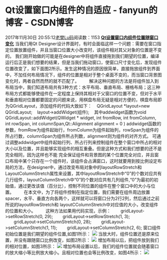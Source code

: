 # Qt设置窗口内组件的自适应 - fanyun的博客 - CSDN博客
2017年11月30日 20:55:12[老樊Lu码](https://me.csdn.net/fanyun_01)阅读数：1153
**[Qt设置窗口内组件位置随窗口变化](http://www.cnblogs.com/sfy5848/p/4178605.html)**
当我们用Qt Designer设计界面时，有时会面临这样一个问题：需要在窗口指定位置放置组件，并且当窗口位置大小改变时，该组件相对其父对象的位置是不变的。
我们刚开始做的可能是在designer中将组件直接拖到我们期望的位置，编译运行后正是我们想要的结果，但是当我们拖动窗口，使窗口尺寸变化后，发现组件位置改变了，如下面图2所示。发生这种情况的原因很简单，直接拖放组件到界面中，不加任何布局情况下，组件的位置是相对于整个桌面不变的，而当窗口背景图变化时，两者自然而然的就不匹配了。
　　解决这种问题的方法是将组件加入到布局当中，我们知道布局共有3种方式：水平布局、垂直布局、栅格布局；这三种布局方式都能够使组件在一定程度上保持其相对于父窗口的位置不变，但对于水平和垂直相对位置都要固定的问题来说，用棋盘布局无疑是相对方便的，棋盘布局即为QGridLayout，添加组件的代码大致如下：
   QGridLayout *layout=new QGridLayout;
   layout->addWidget(组件);
   其中addwidget函数为void QGridLayout::addWidget(QWidget * widget, int fromRow, int fromColumn, int rowSpan, int columnSpan,Qt::Alignment alignment = 0 )
addwidget函数的参数，fromRow为组件起始行，fromColumn为组件起始列，rowSpan为组件的所占行数，columnSpan为组件所占列数，alignment则为组件的对齐方式。
可通过调整addwidget中组件起始行列、所占行列来控制组件在整个窗口中所占的相对大小以及位置，并且能够实现组件的相互重叠。但是这种方式和我们想要的还不是完全相同，因为这样也不能
完全保证组件和背景图的某个位置完全对应，并且窗口布局中某个只存在一个组件时，该组件会占满窗口，这时就要用到按比例设定布局的方法，在designer中，通过改变布局对象中的layoutRowStretch和LayoutColumnStretch属性来设置，其中layoutRowStretch中“0”的个数对应共有几行组件，layoutColumnStretch中“0”的个数对应共有几列组件,“0”为最初的初始值，通过更改该值（百分比），控制不同位置的组件在整个窗口中的大小与位置。
　　在本文中，为了将组件控制在指定位置，我们需要在组件周边放置spacer，水平、垂直方向各两个，这样就可以将窗口分为2行2列，然后通过之前所说的layoutRowStretch和
layoutCColumnStretch中对应值的大小，改变组件的位置和大小。
　　这种方法如果用代码实现，示例：
       gridLayout->setRowStretch(0, 29);
       gridLayout->setRowStretch(1, 3);
       gridLayout->setColumnStretch(0, 28);
       gridLayout->setColumnStretch(1, 11);
       gridLayout->setColumnStretch(2, 6);
窗口组件初始位置是我们期望的组件位置,如图1所示：
![](https://img-blog.csdn.net/20171027105228776?watermark/2/text/aHR0cDovL2Jsb2cuY3Nkbi5uZXQvZmFueXVuXzAx/font/5a6L5L2T/fontsize/400/fill/I0JBQkFCMA==/dissolve/70/gravity/Center)
当放大时，组件位置还是原来位置，并没有跟随窗口比例改变，如图2所示：
![](https://img-blog.csdn.net/20171027105252778?watermark/2/text/aHR0cDovL2Jsb2cuY3Nkbi5uZXQvZmFueXVuXzAx/font/5a6L5L2T/fontsize/400/fill/I0JBQkFCMA==/dissolve/70/gravity/Center)
增加布局以后，把组件放到我们的相对位置，如图3所示：
![](https://img-blog.csdn.net/20171027105440264?watermark/2/text/aHR0cDovL2Jsb2cuY3Nkbi5uZXQvZmFueXVuXzAx/font/5a6L5L2T/fontsize/400/fill/I0JBQkFCMA==/dissolve/70/gravity/Center)
增加布局设置以后，我们的组件位置就会随着窗口的放大缩小等比例放大缩小。且相对位置也会等比例改变，如图4所示：
![](https://img-blog.csdn.net/20171027105500342?watermark/2/text/aHR0cDovL2Jsb2cuY3Nkbi5uZXQvZmFueXVuXzAx/font/5a6L5L2T/fontsize/400/fill/I0JBQkFCMA==/dissolve/70/gravity/Center)
